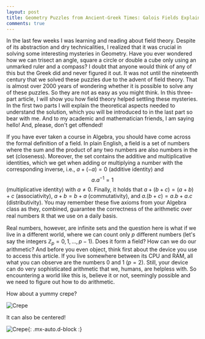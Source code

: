 ```yaml
---
layout: post
title: Geometry Puzzles from Ancient-Greek Times: Galois Fields Explained - Part 1
comments: true
---
```


In the last few weeks I was learning and reading about field theory. Despite of its abstraction and dry technicalities, 
I realized that it was crucial in solving some interesting mysteries in Geometry. Have you ever wondered how we can trisect an angle, 
square a circle or double a cube only using an unmarked ruler and a compass? I doubt that anyone would think of any of this but the Greek 
did and never figured it out. It was not until the nineteenth century that we solved these puzzles due to the advent of field theory. 
That is almost over 2000 years of wondering whether it is possible to solve any of these puzzles. So they are not as easy as you might think. 
In this three-part article, I will show you how field theory helped settling these mysteries. In the first two parts I will explain the theoretical 
aspects needed to understand the solution, which you will be introduced to in the last part so bear with me. And to my academic and mathematician 
friends, I am saying hello! And, please, don't get offended!

If you have ever taken a course in Algebra, you should have come across the formal definition of a field. In plain English, a field is a 
set of numbers where the sum and the product of any two numbers are also numbers in the set (closeness). Moreover, the set contains the 
additive and multiplicative identities, which we get when adding or multiplying a number with the corresponding inverse, i.e., $a + (-a) = 0$ 
(additive identity) and $$a . a^{-1} = 1$$ (multiplicative identity) with $a \neq 0$. Finally, it holds that $a + (b +c) = (a+b) + c$ 
(associativity), $a + b = b + a$ (commutativity), and $a . (b+c) = a . b + a . c$ (distributivity). You may remember these five axioms 
from your Algebra class as they, combined, guarantee the correctness of the arithmetic over real numbers $\mathbb{R}$ that we use on a daily basis.

Real numbers, however, are infinite sets and the question here is what if we live in a different world, where we can count only $p$ 
different numbers (let's say the integers $\mathbb{Z}_p = {0, 1, \dots, p-1}$). Does it form a field? How can we do our arithmetic? And before you even object, 
think first about the device you use to access this article. If you live somewhere between its CPU and RAM, all what you can observe are the 
numbers $0$ and $1$ ($p=2$). Still, your device can do very sophisticated arithmetic that we, humans, are helpless with. So encountering a 
world like this is, believe it or not, seemingly possible and we need to figure out how to do arithmetic.



How about a yummy crepe?

![Crepe](https://s3-media3.fl.yelpcdn.com/bphoto/cQ1Yoa75m2yUFFbY2xwuqw/348s.jpg)

It can also be centered!

![Crepe](https://s3-media3.fl.yelpcdn.com/bphoto/cQ1Yoa75m2yUFFbY2xwuqw/348s.jpg){: .mx-auto.d-block :}

